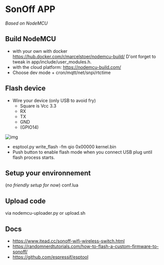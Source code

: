 # SonOff APP
*Based on NodeMCU*


## Build NodeMCU
* with your own with docker https://hub.docker.com/r/marcelstoer/nodemcu-build/
D'ont forget to tweak in app/include/user_modules.h.
* with the cloud platform: https://nodemcu-build.com/
* Choose dev mode + cron/mqtt/net/snpi/rtctime


## Flash device
* Wire your device (only USB to avoid fry)
  * Square is Vcc 3.3
  * RX
  * TX
  * GND
  * (GPIO14)

![img](https://i0.wp.com/randomnerdtutorials.com/wp-content/uploads/2016/11/sonoff_gpio-r.jpg?w=750)

* esptool.py write_flash -fm qio 0x00000 kernel.bin
* Push button to enable flash mode when you connect USB plug until flash process starts.

## Setup your environnement
(*no friendly setup for now*)
conf.lua

## Upload code
via nodemcu-uploader.py or upload.sh

## Docs
* https://www.itead.cc/sonoff-wifi-wireless-switch.html
* https://randomnerdtutorials.com/how-to-flash-a-custom-firmware-to-sonoff/
* https://github.com/espressif/esptool
